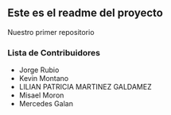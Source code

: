 ## Este es el readme del proyecto

Nuestro primer repositorio


### Lista de Contribuidores

* Jorge Rubio
* Kevin Montano
* LILIAN PATRICIA MARTINEZ GALDAMEZ
* Misael Moron
* Mercedes Galan 
